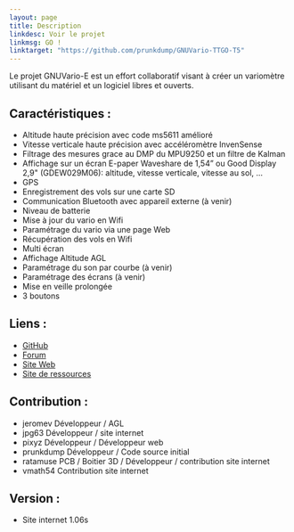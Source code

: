 ```yaml
---
layout: page
title: Description
linkdesc: Voir le projet
linkmsg: GO !
linktarget: "https://github.com/prunkdump/GNUVario-TTGO-T5"
---
```

Le projet GNUVario-E est un effort collaboratif visant à créer un variomètre utilisant du matériel et un logiciel libres et ouverts.

Caractéristiques :
---------
* Altitude haute précision avec code ms5611 amélioré
* Vitesse verticale haute précision avec accéléromètre InvenSense
* Filtrage des mesures grace au DMP du MPU9250 et un filtre de Kalman
* Affichage sur un écran E-paper Waveshare de 1,54” ou Good Display 2,9" (GDEW029M06): altitude, vitesse verticale, vitesse au sol, ...
* GPS 
* Enregistrement des vols sur une carte SD 
* Communication Bluetooth avec appareil externe (à venir)
* Niveau de batterie 
* Mise à jour du vario en Wifi
* Paramétrage du vario via une page Web
* Récupération des vols en Wifi 
* Multi écran
* Affichage Altitude AGL
* Paramétrage du son par courbe (à venir)
* Paramétrage des écrans (à venir)
* Mise en veille prolongée
* 3 boutons 

Liens :
---------
* [GitHub](https://github.com/prunkdump/GNUVario-TTGO-T5)
* [Forum](http://www.parapentiste.info/forum/developpements-hardware-software/diy-gnuvario-variometre-opensource-openhardware-arduino-t48334.0.html;new;topicseen#new)
* [Site Web](https://prunkdump.github.io/GNUVario-TTGO-T5-website/)
* [Site de ressources](http://gnuvario-e.yj.fr/#)

Contribution :
----------

* jeromev Développeur / AGL
* jpg63 Développeur  / site internet       
* pixyz Développeur / Développeur web       
* prunkdump Développeur / Code source initial        
* ratamuse  PCB / Boitier 3D / Développeur / contribution site internet     
* vmath54  Contribution site internet      

Version :
---------
* Site internet 1.06s